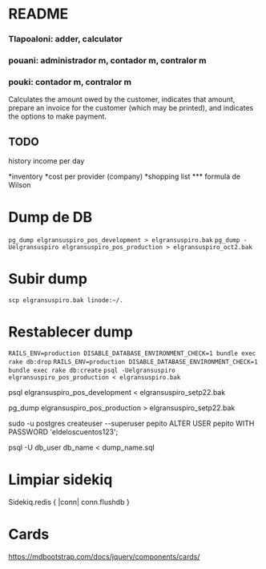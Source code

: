 # README

### Tlapoaloni: adder, calculator
### pouani: administrador m, contador m, contralor m
### pouki: contador m, contralor m


Calculates the amount owed by the customer, indicates that amount, prepare an invoice for the customer (which may be printed), and indicates the options to make payment.

## TODO
history
income per day

*inventory
*cost per provider (company)
*shopping list
*** formula de Wilson

# Dump de DB
`pg_dump elgransuspiro_pos_development > elgransuspiro.bak`
`pg_dump -Uelgransuspiro elgransuspiro_pos_production > elgransuspiro_oct2.bak`

# Subir dump
`scp elgransuspiro.bak linode:~/.`

# Restablecer dump
`RAILS_ENV=production DISABLE_DATABASE_ENVIRONMENT_CHECK=1 bundle exec rake db:drop`
`RAILS_ENV=production DISABLE_DATABASE_ENVIRONMENT_CHECK=1 bundle exec rake db:create`
`psql -Uelgransuspiro  elgransuspiro_pos_production < elgransuspiro.bak`

psql elgransuspiro_pos_development < elgransuspiro_setp22.bak

pg_dump elgransuspiro_pos_production > elgransuspiro_setp22.bak

sudo -u postgres createuser --superuser pepito
ALTER USER pepito WITH PASSWORD 'eldeloscuentos123';

psql -U db_user db_name < dump_name.sql

# Limpiar sidekiq
Sidekiq.redis { |conn| conn.flushdb }

# Cards
https://mdbootstrap.com/docs/jquery/components/cards/
